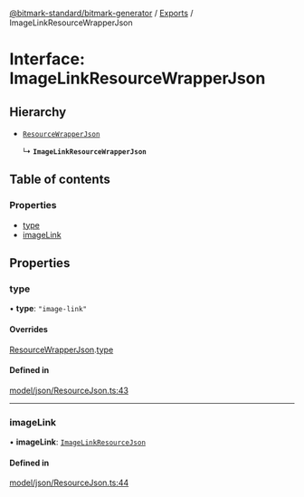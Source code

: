 [@bitmark-standard/bitmark-generator](../API.md) / [Exports](../modules.md) / ImageLinkResourceWrapperJson

# Interface: ImageLinkResourceWrapperJson

## Hierarchy

- [`ResourceWrapperJson`](ResourceWrapperJson.md)

  ↳ **`ImageLinkResourceWrapperJson`**

## Table of contents

### Properties

- [type](ImageLinkResourceWrapperJson.md#type)
- [imageLink](ImageLinkResourceWrapperJson.md#imageLink)

## Properties

### type

• **type**: ``"image-link"``

#### Overrides

[ResourceWrapperJson](ResourceWrapperJson.md).[type](ResourceWrapperJson.md#type)

#### Defined in

[model/json/ResourceJson.ts:43](https://github.com/getMoreBrain/bitmark-generator/blob/de39d9c/src/model/json/ResourceJson.ts#L43)

___

### imageLink

• **imageLink**: [`ImageLinkResourceJson`](ImageLinkResourceJson.md)

#### Defined in

[model/json/ResourceJson.ts:44](https://github.com/getMoreBrain/bitmark-generator/blob/de39d9c/src/model/json/ResourceJson.ts#L44)
